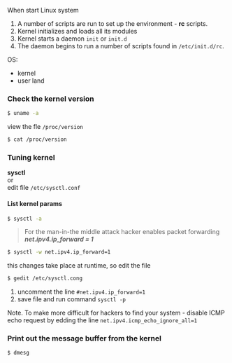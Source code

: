 When start Linux system

1. A number of scripts are run to set up the environment - **rc** scripts.
2. Kernel initializes and loads all its modules
3. Kernel starts a daemon `init` or `init.d`
4. The daemon begins to run a number of scripts found in `/etc/init.d/rc`.

OS:

- kernel
- user land

### Check the kernel version

```sh
$ uname -a
```

view the fle `/proc/version`

```sh
$ cat /proc/version
```

### Tuning kernel

**sysctl**  
or  
edit file `/etc/sysctl.conf`

#### List kernel params

```sh
$ sysctl -a
```

> For the man-in-the middle attack hacker enables packet forwarding **_net.ipv4.ip_forward = 1_**

```sh
$ sysctl -w net.ipv4.ip_forward=1
```

this changes take place at runtime, so edit the file

```sh
$ gedit /etc/sysctl.cong
```

1. uncomment the line `#net.ipv4.ip_forward=1`
2. save file and run command `sysctl -p`

Note. To make more difficult for hackers to find your system - disable ICMP echo request by edding the line `net.ipv4.icmp_echo_ignore_all=1`

### Print out the message buffer from the kernel

```sh
$ dmesg
```
